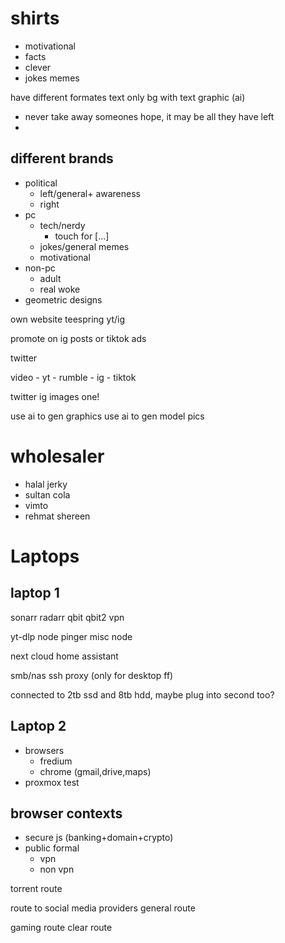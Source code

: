 
# shirts

- motivational
- facts
- clever
- jokes memes

have different formates
text only
bg with text
graphic (ai)


- never take away someones hope, it may be all they have left
-
## different brands
- political
	- left/general+ awareness
	- right
- pc
	- tech/nerdy
		- touch for [...]
	- jokes/general memes
	- motivational
- non-pc
	- adult
	- real woke
- geometric designs

own website
teespring
yt/ig

promote on ig posts or tiktok ads

twitter

video
	- yt
	- rumble
	- ig
	- tiktok

twitter
ig images one!

use ai to gen graphics
use ai to gen model pics





# wholesaler
- halal jerky
- sultan cola
- vimto
- rehmat shereen



# Laptops

## laptop 1
sonarr radarr qbit 
qbit2 
vpn

yt-dlp
node pinger
misc node

next cloud
home assistant

smb/nas
ssh
proxy (only for desktop ff)

connected to 2tb ssd and 8tb hdd, maybe plug into second too? 
## Laptop 2
- browsers
	- fredium
	- chrome (gmail,drive,maps)
- proxmox test


## browser contexts
- secure js (banking+domain+crypto)
- public formal
	- vpn 
	- non vpn


torrent route

route to social media providers
general route

gaming route
clear route